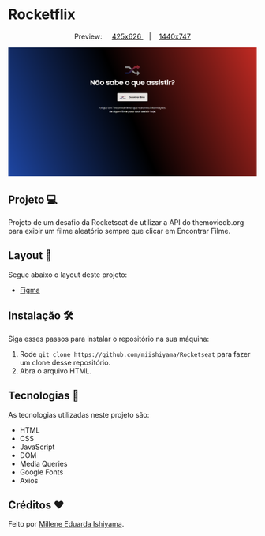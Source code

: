 # Rocketflix

<p align="center">
  Preview:
    &nbsp;&nbsp;&nbsp;
  <a href="./preview/425x626">
    425x626
  </a>
    &nbsp;&nbsp;&nbsp;|&nbsp;&nbsp;&nbsp;
  <a href="./preview/1440x747">
    1440x747
  </a>
</p>

![preview](./preview/1440x747/Rocketflix-1440x747.png)

## Projeto 💻
Projeto de um desafio da Rocketseat de utilizar a API do themoviedb.org para exibir um filme aleatório sempre que clicar em Encontrar Filme.

## Layout 🔖
Segue abaixo o layout deste projeto:
- [Figma](https://www.figma.com/file/9nvcogqpQrElMrrVPVKpyq/DD-%2F-Rocketflix-(Copy)?t=b0CUvR9nJRnUT9k8-6)

## Instalação 🛠
Siga esses passos para instalar o repositório na sua máquina:
1. Rode `git clone https://github.com/miishiyama/Rocketseat` para fazer um clone desse repositório.
2. Abra o arquivo HTML.

## Tecnologias 🚀
As tecnologias utilizadas neste projeto são:
- HTML
- CSS
- JavaScript
- DOM
- Media Queries
- Google Fonts
- Axios

## Créditos ❤️
Feito por [Millene Eduarda Ishiyama](https://github.com/miishiyama/).
